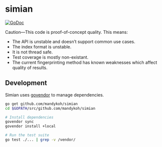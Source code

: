 # simian

[![GoDoc](https://godoc.org/github.com/mandykoh/simian?status.svg)](https://godoc.org/github.com/mandykoh/simian)

Caution—This code is proof-of-concept quality. This means:

  * The API is unstable and doesn’t support common use cases.
  * The index format is unstable.
  * It is not thread safe.
  * Test coverage is mostly non-existant.
  * The current fingerprinting method has known weaknesses which affect quality of results.

Development
-----------

Simian uses [govendor][govendor] to manage dependencies.

```bash
go get github.com/mandykoh/simian
cd $GOPATH/src/github.com/mandykoh/simian

# Install dependencies
govendor sync
govendor install +local

# Run the test suite
go test ./... | grep -v /vendor/
```

  [govendor]: https://github.com/kardianos/govendor
